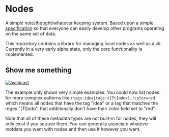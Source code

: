 # Nodes

A simple note/thought/whatever keeping system.
Based upon a simple [specification](docs/spec.md) so that everyone
can easily develop other programs operating on the same set of data.

This repository contains a library for managing local nodes as well
as a cli. Currently in a very early alpha state, only the core functionality
is implemented.

## Show me something

[![asciicast](https://asciinema.org/a/pQBFdQlmw3my9eGasyQHf5Eit.png)](https://asciinema.org/a/pQBFdQlmw3my9eGasyQHf5Eit)

The example only shows very simple examples. You could now list nodes
for more complex patterns like `(tags:idea|tags:<[Tt]odo>);!color=red`
which means all nodes that have the tag "idea" or a tag that matches the
regex "[Tt]odo", that additionally don't have their color field set to
"red".

Note that all of these metadata types are not built-in for nodes, they will
only exist if you set/use them. You can generally associate whatever
metdata you want with nodes and then use it however you want.
